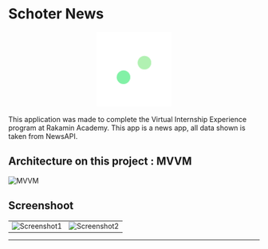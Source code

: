 # Schoter News

<p align="center">
    <img src="/app/src/main/res/drawable-v24/logo_schoter_news.png" width="150">
</p>

This application was made to complete the Virtual Internship Experience program at Rakamin Academy.
This app is a news app, all data shown is taken from NewsAPI.

## Architecture on this project : MVVM
![MVVM](https://user-images.githubusercontent.com/52599512/226360708-4071be5d-4fda-4739-b945-e572f8cf68e7.png)


## Screenshoot
|    |    |
---- | ----
![Screenshot1](https://user-images.githubusercontent.com/52599512/226355601-bb8cb18b-ae2c-4b7d-bbe6-ed258238655b.jpg) | ![Screenshot2](https://user-images.githubusercontent.com/52599512/226355780-76f152c9-dea6-4d99-ba48-1c3c6041c119.jpg)
---

